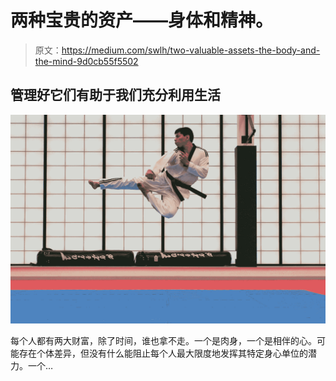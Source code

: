 # 两种宝贵的资产——身体和精神。

> 原文：<https://medium.com/swlh/two-valuable-assets-the-body-and-the-mind-9d0cb55f5502>

## 管理好它们有助于我们充分利用生活

![](img/9e35baba5b5955a2abd4f4f1dc90e6de.png)

每个人都有两大财富，除了时间，谁也拿不走。一个是肉身，一个是相伴的心。可能存在个体差异，但没有什么能阻止每个人最大限度地发挥其特定身心单位的潜力。一个…